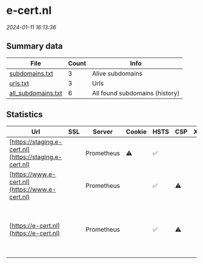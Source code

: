 # e-cert.nl
*2024-01-11 16:13:36*
## Summary data
| File       | Count | Info |
|------------|-------|------|
|[subdomains.txt](/data/e-cert.nl/subdomains.txt)|3|Alive subdomains|
|[urls.txt](/data/e-cert.nl/urls.txt)|3|Urls|
|[all_subdomains.txt](/data/e-cert.nl/all_subdomains.txt)|6|All found subdomains (history)|
## Statistics
| Url | SSL | Server | Cookie | HSTS | CSP | XFO | XXP | RP | Tech |Title |
|------------|-------|------|------|------|------|------|------|------|------|------|
|[https://staging.e-cert.nl](https://staging.e-cert.nl)| |Prometheus|:warning: |:white_check_mark: | | | :white_check_mark: | :white_check_mark: |HSTS||
|[https://www.e-cert.nl](https://www.e-cert.nl)| |Prometheus| |:white_check_mark: |:warning: | | :white_check_mark: | :white_check_mark: |HSTS|301 Moved Perman...|
|[https://e-cert.nl](https://e-cert.nl)| |Prometheus| |:white_check_mark: |:warning: | | :white_check_mark: | :white_check_mark: |HSTS MySQL PHP Redis Redis Object Cache WPML:4.6.8 WordPress|Home | e-CertNL|